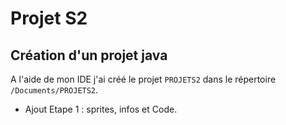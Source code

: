 # Projet S2 

## Création d'un projet java

A l'aide de mon IDE j'ai créé le projet `PROJETS2` dans le répertoire `/Documents/PROJETS2`.

* Ajout Etape 1 : sprites, infos et Code.
